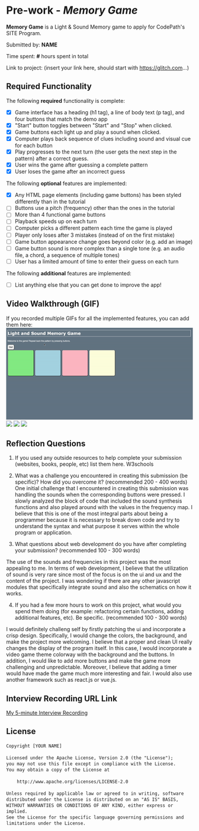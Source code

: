 # Pre-work - *Memory Game*

**Memory Game** is a Light & Sound Memory game to apply for CodePath's SITE Program. 

Submitted by: **NAME**

Time spent: **#** hours spent in total

Link to project: (insert your link here, should start with https://glitch.com...)

## Required Functionality

The following **required** functionality is complete:

* [X] Game interface has a heading (h1 tag), a line of body text (p tag), and four buttons that match the demo app
* [X] "Start" button toggles between "Start" and "Stop" when clicked. 
* [X] Game buttons each light up and play a sound when clicked. 
* [X] Computer plays back sequence of clues including sound and visual cue for each button
* [X] Play progresses to the next turn (the user gets the next step in the pattern) after a correct guess. 
* [X] User wins the game after guessing a complete pattern
* [X] User loses the game after an incorrect guess

The following **optional** features are implemented:

* [X] Any HTML page elements (including game buttons) has been styled differently than in the tutorial
* [ ] Buttons use a pitch (frequency) other than the ones in the tutorial
* [ ] More than 4 functional game buttons
* [ ] Playback speeds up on each turn
* [ ] Computer picks a different pattern each time the game is played
* [ ] Player only loses after 3 mistakes (instead of on the first mistake)
* [ ] Game button appearance change goes beyond color (e.g. add an image)
* [ ] Game button sound is more complex than a single tone (e.g. an audio file, a chord, a sequence of multiple tones)
* [ ] User has a limited amount of time to enter their guess on each turn

The following **additional** features are implemented:

- [ ] List anything else that you can get done to improve the app!

## Video Walkthrough (GIF)

If you recorded multiple GIFs for all the implemented features, you can add them here:
<img src= "memory.gif" width = 750>
![](gif2-link-here)
![](gif3-link-here)
![](gif4-link-here)

## Reflection Questions
1. If you used any outside resources to help complete your submission (websites, books, people, etc) list them here. 
W3schools

2. What was a challenge you encountered in creating this submission (be specific)? How did you overcome it? (recommended 200 - 400 words) 
  One initial challenge that I encountered in creating this submission was handling the sounds when the corresponding buttons were pressed. I slowly analyzed the block of code that included the sound synthesis functions and also played around with the values in the frequency map. I believe that this is one of the most integral parts about being a programmer because it is necessary to break down code and try to understand the syntax and what purpose it serves within the whole program or application. 

 

3. What questions about web development do you have after completing your submission? (recommended 100 - 300 words) 

The use of the sounds and frequencies in this project was the most appealing to me. In terms of web development, I believe that the utilization of sound is very rare since most of the focus is on the ui and ux and the content of the project. I was wondering if there are any other javascript modules that specifically integrate sound and also the schematics on how it works.




4. If you had a few more hours to work on this project, what would you spend them doing (for example: refactoring certain functions, adding additional features, etc). Be specific. (recommended 100 - 300 words) 

I would definitely challeng self by firstly patching the ui and incorporate a crisp design. Specifically, I would change the colors, the background, and make the project more welcoming. I believe that a proper and clean UI really changes the display of the program itself. In this case, I would incorporate a video game theme colorway with the background and the buttons. In addition, I would like to add more buttons and make the game more challenging and unpredictable. Moreover, I believe that adding a timer would have made the game much more interesting and fair. I would also use another framework such as react.js or vue.js. 



## Interview Recording URL Link

[My 5-minute Interview Recording](your-link-here)


## License

    Copyright [YOUR NAME]

    Licensed under the Apache License, Version 2.0 (the "License");
    you may not use this file except in compliance with the License.
    You may obtain a copy of the License at

        http://www.apache.org/licenses/LICENSE-2.0

    Unless required by applicable law or agreed to in writing, software
    distributed under the License is distributed on an "AS IS" BASIS,
    WITHOUT WARRANTIES OR CONDITIONS OF ANY KIND, either express or implied.
    See the License for the specific language governing permissions and
    limitations under the License.
